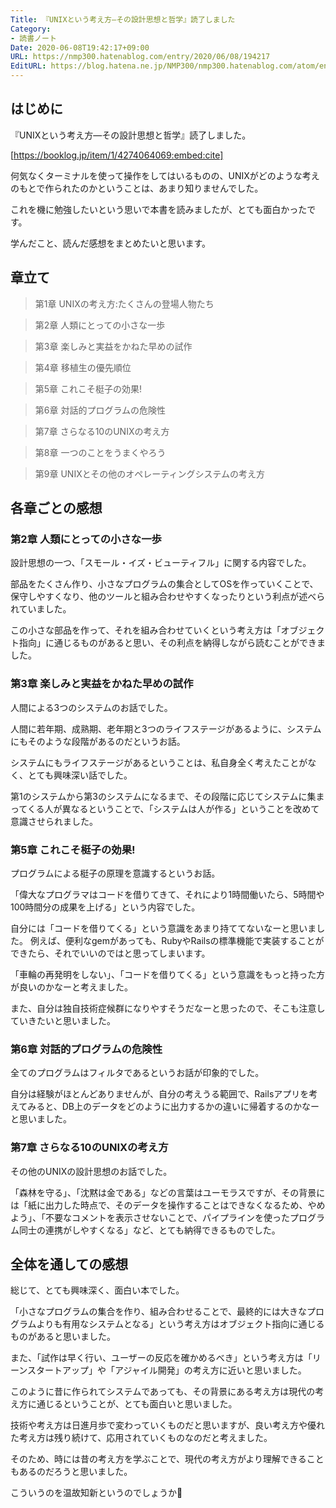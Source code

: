 ```yaml
---
Title: 『UNIXという考え方―その設計思想と哲学』読了しました
Category:
- 読書ノート
Date: 2020-06-08T19:42:17+09:00
URL: https://nmp300.hatenablog.com/entry/2020/06/08/194217
EditURL: https://blog.hatena.ne.jp/NMP300/nmp300.hatenablog.com/atom/entry/26006613580417120
---
```


## はじめに

『UNIXという考え方―その設計思想と哲学』読了しました。



[https://booklog.jp/item/1/4274064069:embed:cite]


何気なくターミナルを使って操作をしてはいるものの、UNIXがどのような考えのもとで作られたのかということは、あまり知りませんでした。

これを機に勉強したいという思いで本書を読みましたが、とても面白かったです。

学んだこと、読んだ感想をまとめたいと思います。

## 章立て

> 第1章 UNIXの考え方:たくさんの登場人物たち

> 第2章 人類にとっての小さな一歩

> 第3章 楽しみと実益をかねた早めの試作

> 第4章 移植生の優先順位

> 第5章 これこそ梃子の効果!

> 第6章 対話的プログラムの危険性

> 第7章 さらなる10のUNIXの考え方

> 第8章 一つのことをうまくやろう

> 第9章 UNIXとその他のオペレーティングシステムの考え方


## 各章ごとの感想

### 第2章 人類にとっての小さな一歩 

設計思想の一つ、「スモール・イズ・ビューティフル」に関する内容でした。

部品をたくさん作り、小さなプログラムの集合としてOSを作っていくことで、保守しやすくなり、他のツールと組み合わせやすくなったりという利点が述べられていました。

この小さな部品を作って、それを組み合わせていくという考え方は「オブジェクト指向」に通じるものがあると思い、その利点を納得しながら読むことができました。

### 第3章 楽しみと実益をかねた早めの試作

人間による3つのシステムのお話でした。

人間に若年期、成熟期、老年期と3つのライフステージがあるように、システムにもそのような段階があるのだというお話。

システムにもライフステージがあるということは、私自身全く考えたことがなく、とても興味深い話でした。

第1のシステムから第3のシステムになるまで、その段階に応じてシステムに集まってくる人が異なるということで、「システムは人が作る」ということを改めて意識させられました。


### 第5章 これこそ梃子の効果!

プログラムによる梃子の原理を意識するというお話。

「偉大なプログラマはコードを借りてきて、それにより1時間働いたら、5時間や100時間分の成果を上げる」という内容でした。

自分には「コードを借りてくる」という意識をあまり持ててないなーと思いました。
例えば、便利なgemがあっても、RubyやRailsの標準機能で実装することができたら、それでいいのではと思ってしまいます。

「車輪の再発明をしない」、「コードを借りてくる」という意識をもっと持った方が良いのかなーと考えました。

また、自分は独自技術症候群になりやすそうだなーと思ったので、そこも注意していきたいと思いました。

### 第6章 対話的プログラムの危険性

全てのプログラムはフィルタであるというお話が印象的でした。

自分は経験がほとんどありませんが、自分の考えうる範囲で、Railsアプリを考えてみると、DB上のデータをどのように出力するかの違いに帰着するのかなーと思いました。


### 第7章 さらなる10のUNIXの考え方

その他のUNIXの設計思想のお話でした。

「森林を守る」、「沈黙は金である」などの言葉はユーモラスですが、その背景には「紙に出力した時点で、そのデータを操作することはできなくなるため、やめよう」、「不要なコメントを表示させないことで、パイプラインを使ったプログラム同士の連携がしやすくなる」など、とても納得できるものでした。

## 全体を通しての感想

総じて、とても興味深く、面白い本でした。

「小さなプログラムの集合を作り、組み合わせることで、最終的には大きなプログラムよりも有用なシステムとなる」という考え方はオブジェクト指向に通じるものがあると思いました。

また、「試作は早く行い、ユーザーの反応を確かめるべき」という考え方は「リーンスタートアップ」や「アジャイル開発」の考え方に近いと思いました。

このように昔に作られてシステムであっても、その背景にある考え方は現代の考え方に通じるということが、とても面白いと思いました。

技術や考え方は日進月歩で変わっていくものだと思いますが、良い考え方や優れた考え方は残り続けて、応用されていくものなのだと考えました。

そのため、時には昔の考え方を学ぶことで、現代の考え方がより理解できることもあるのだろうと思いました。

こういうのを温故知新というのでしょうか🤔
